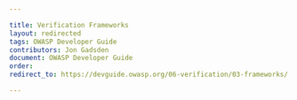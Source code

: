```yaml
---

title: Verification Frameworks
layout: redirected
tags: OWASP Developer Guide
contributors: Jon Gadsden
document: OWASP Developer Guide
order:
redirect_to: https://devguide.owasp.org/06-verification/03-frameworks/

---
```

